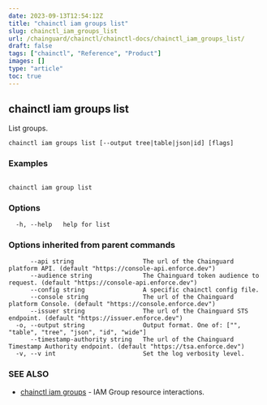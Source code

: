 ```yaml
---
date: 2023-09-13T12:54:12Z
title: "chainctl iam groups list"
slug: chainctl_iam_groups_list
url: /chainguard/chainctl/chainctl-docs/chainctl_iam_groups_list/
draft: false
tags: ["chainctl", "Reference", "Product"]
images: []
type: "article"
toc: true
---
```

## chainctl iam groups list

List groups.

```
chainctl iam groups list [--output tree|table|json|id] [flags]
```

### Examples

```

chainctl iam group list

```

### Options

```
  -h, --help   help for list
```

### Options inherited from parent commands

```
      --api string                   The url of the Chainguard platform API. (default "https://console-api.enforce.dev")
      --audience string              The Chainguard token audience to request. (default "https://console-api.enforce.dev")
      --config string                A specific chainctl config file.
      --console string               The url of the Chainguard platform Console. (default "https://console.enforce.dev")
      --issuer string                The url of the Chainguard STS endpoint. (default "https://issuer.enforce.dev")
  -o, --output string                Output format. One of: ["", "table", "tree", "json", "id", "wide"]
      --timestamp-authority string   The url of the Chainguard Timestamp Authority endpoint. (default "https://tsa.enforce.dev")
  -v, --v int                        Set the log verbosity level.
```

### SEE ALSO

* [chainctl iam groups](/chainguard/chainctl/chainctl-docs/chainctl_iam_groups/)	 - IAM Group resource interactions.

